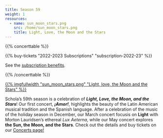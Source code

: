 ```yaml
---
title: Season 59
weight: 1
resources:
  - name: sun_moon_stars.png
    src: /home/sun_moon_stars.png
    title: Light, Love, the Moon and the Stars
---
```


{{% concerttable %}}

{{% buy-tickets "2022-2023 Subscriptions" "subscription-2022-23" %}}

See the [subscription benefits](/concerts#subscriptions).

{{% /concerttable %}}

<a href="/concerts/">{{% imgfullwidth "sun_moon_stars.png" "Light, love, the Moon and the Stars" %}}</a>

Schola&rsquo;s 59th season is a celebration of _**Light, Love, the Moon, and the Stars**_!
Our first concert, _**¡Amor!**_, highlights the beauty of the Latin American musical tradition and the Spanish language.
After a celebration of the music of the holiday season in December, our March concert focusis on **Light**
with Morton Lauridsen&rsquo;s ethereal _Lux Aeterna_, while our May concert explores **the Sun, the Moon, and the Stars**.
Check out the details and buy tickets on our <a href="/concerts/">Concerts page!</a>
